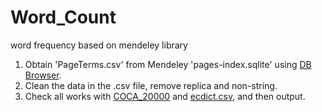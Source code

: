 # Word_Count
 word frequency based on mendeley library

1. Obtain 'PageTerms.csv' from Mendeley 'pages-index.sqlite' using [DB Browser](https://github.com/sqlitebrowser/sqlitebrowser). 
2. Clean the data in the .csv file, remove replica and non-string. 
3. Check all works with [COCA_20000](https://github.com/mahavivo/english-wordlists) and [ecdict.csv](https://github.com/skywind3000/ECDICT), and then output. 

